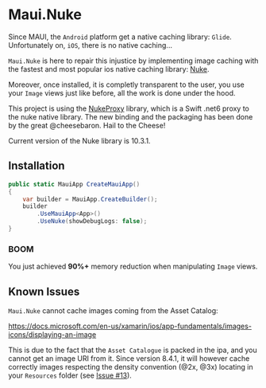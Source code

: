 ﻿# Maui.Nuke

Since MAUI, the `Android` platform get a native caching library: `Glide`.
Unfortunately on, `iOS`, there is no native caching...

`Maui.Nuke` is here to repair this injustice by implementing image caching with the fastest and most popular ios native caching library: [Nuke](https://github.com/kean/Nuke/).

Moreover, once installed, it is completly transparent to the user, you use your `Image` views just like before, all the work is done under the hood.

This project is using the [NukeProxy](https://github.com/roubachof/NukeProxy) library, which is a Swift .net6 proxy to the nuke native library. The new binding and the packaging has been done by the great @cheesebaron. Hail to the Cheese!

Current version of the Nuke library is 10.3.1.

## Installation

```csharp
public static MauiApp CreateMauiApp()
{
    var builder = MauiApp.CreateBuilder();
    builder
        .UseMauiApp<App>()
        .UseNuke(showDebugLogs: false);
}
```


### BOOM

You just achieved **90%+** memory reduction when manipulating ```Image``` views.


## Known Issues

`Maui.Nuke` cannot cache images coming from the Asset Catalog:

https://docs.microsoft.com/en-us/xamarin/ios/app-fundamentals/images-icons/displaying-an-image

This is due to the fact that the `Asset Catalogue` is packed in the ipa, and you cannot get an image URI from it.
Since version 8.4.1, it will however cache correctly images respecting the density convention (@2x, @3x) locating in your `Resources` folder (see [Issue #13](https://github.com/roubachof/Xamarin.Forms.Nuke/issues/13)).


